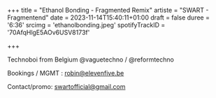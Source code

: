 +++
title = "Ethanol Bonding - Fragmented Remix"
artiste = "SWART - Fragmentend"
date = 2023-11-14T15:40:11+01:00
draft = false
duree = '6:36'
srcimg = 'ethanolbonding.jpeg'
spotifyTrackID = '70AfqHlgE5AOv6USV8173f'

+++

Technoboi from Belgium
@vaguetechno / @reformtechno

Bookings / MGMT : robin@elevenfive.be

Contact/promo: swartofficial@gmail.com